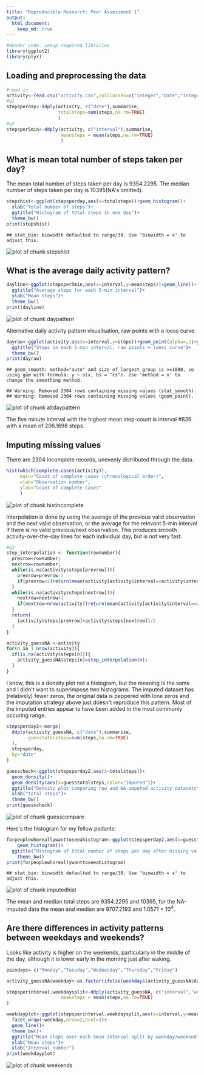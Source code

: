 ```yaml
---
title: "Reproducible Research: Peer Assessment 1"
output: 
  html_document:
    keep_md: true
---
```



```r
#Header code, setup required libraries
library(ggplot2)
library(plyr)
```

## Loading and preprocessing the data

```r
#read in
activity<-read.csv("activity.csv",colClasses=c("integer","Date","integer"))
#q1
stepsperday<-ddply(activity, c("date"),summarise,
                   totalsteps=sum(steps,na.rm=TRUE)
                   )
#q2
stepsper5min<-ddply(activity, c("interval"),summarise,
                    meansteps = mean(steps,na.rm=TRUE)
                    )
```

## What is mean total number of steps taken per day?

The mean total number of steps taken per day is 9354.2295.  The median number of steps taken per day is 10395(NA's omitted).


```r
stepshist<-ggplot(stepsperday,aes(x=totalsteps))+geom_histogram()+
  xlab("Total number of steps")+
  ggtitle("Histogram of total steps in one day")+
  theme_bw()
print(stepshist)
```

```
## stat_bin: binwidth defaulted to range/30. Use 'binwidth = x' to adjust this.
```

![plot of chunk stepshist](figure/stepshist.png) 

## What is the average daily activity pattern?

```r
dayline<-ggplot(stepsper5min,aes(x=interval,y=meansteps))+geom_line()+
  ggtitle("Average steps for each 5-min interval")+
  ylab("Mean steps")+
  theme_bw()
print(dayline)
```

![plot of chunk daypattern](figure/daypattern.png) 

Alternative daily activity pattern visualisation, raw points with a loess curve


```r
dayraw<-ggplot(activity,aes(x=interval,y=steps))+geom_point(alpha=.1)+geom_smooth()+
  ggtitle("Steps in each 5-min interval, raw points + loess curve")+
  theme_bw()
print(dayraw)
```

```
## geom_smooth: method="auto" and size of largest group is >=1000, so using gam with formula: y ~ s(x, bs = "cs"). Use 'method = x' to change the smoothing method.
```

```
## Warning: Removed 2304 rows containing missing values (stat_smooth).
## Warning: Removed 2304 rows containing missing values (geom_point).
```

![plot of chunk altdaypattern](figure/altdaypattern.png) 

The five minute interval with the highest mean step-count is interval #835 with a mean of 206.1698 steps.  

## Imputing missing values

There are 2304 incomplete records, unevenly distributed through the data.


```r
hist(which(complete.cases(activity)),
     main="Count of complete cases (chronological order)",
     xlab="Observation number",
     ylab="Count of complete cases"
     )
```

![plot of chunk histincomplete](figure/histincomplete.png) 
 
Interpolation is done by using the average of the previous valid observation and the next valid observation, or the average for the relevant 5-min interval if there is no valid previous/next observation. This produces smooth activity-over-the-day lines for each individual day, but is not very fast.
 

```r
#q3
step_interpolation <- function(rownumber){
  prevrow=rownumber;
  nextrow=rownumber;
  while(is.na(activity$steps[prevrow])){
    prevrow=prevrow-1
    if(prevrow<1)return(mean(activity[activity$interval==activity$interval[rownumber],"steps"],na.rm=TRUE))
  }
  while(is.na(activity$steps[nextrow])){
    nextrow=nextrow+1
    if(nextrow>nrow(activity))return(mean(activity[activity$interval==activity$interval[rownumber],"steps"],na.rm=TRUE))
  }
  return(
    (activity$steps[prevrow]+activity$steps[nextrow])/2
  )
}

activity_guessNA <-activity
for(n in 1:nrow(activity)){
  if(is.na(activity$steps[n])){
    activity_guessNA$steps[n]=step_interpolation(n);
  }
}
```

I know, this is a density plot not a histogram, but the meaning is the same and I didn't want to superimpose two histograms. The imputed dataset has (relatively) fewer zeros, the original data is peppered with lone zeros and the imputation strategy above just doesn't reproduce this pattern. Most of the imputed entries appear to have been added in the most commonly occuring range.


```r
stepsperday2<-merge(
  ddply(activity_guessNA, c("date"),summarise,
        guesstotalsteps=sum(steps,na.rm=TRUE)
  ),
  stepsperday,
  by="date"
)

guesscheck<-ggplot(stepsperday2,aes(x=totalsteps))+
  geom_density()+
  geom_density(aes(x=guesstotalsteps,color="Imputed"))+
  ggtitle("Density plot comparing raw and NA-imputed activity datasets")+
  xlab("total steps")+
  theme_bw()
print(guesscheck)
```

![plot of chunk guesscompare](figure/guesscompare.png) 

Here's the histogram for my fellow pedants:

```r
forpeoplewhoreallywanttoseeahistogram<-ggplot(stepsperday2,aes(x=guesstotalsteps))+
    geom_histogram()+
  ggtitle("Histogram of total number of steps per day after missing values imputed")+
    theme_bw()
print(forpeoplewhoreallywanttoseeahistogram)
```

```
## stat_bin: binwidth defaulted to range/30. Use 'binwidth = x' to adjust this.
```

![plot of chunk imputedhist](figure/imputedhist.png) 

The mean and median total steps are 9354.2295 and 10395, for the NA-imputed data the mean and median are  9707.2193 and 1.0571 &times; 10<sup>4</sup>. 

## Are there differences in activity patterns between weekdays and weekends?

Looks like activity is higher on the weekends, particularly in the middle of the day, although it is lower early in the morning just after waking.


```r
paindays= c("Monday","Tuesday","Wednesday","Thursday","Friday")

activity_guessNA$weekday<-as.factor(ifelse(weekdays(activity_guessNA$date)%in%paindays,"weekday","weekend"))

stepsperinterval.weekdaysplit<-ddply(activity_guessNA, c("interval","weekday"),summarise,
                    meansteps = mean(steps,na.rm=TRUE)
)

weekdayplot<-ggplot(stepsperinterval.weekdaysplit,aes(x=interval,y=meansteps))+
  facet_wrap(~weekday,nrow=2,ncol=1)+
  geom_line()+
  theme_bw()+
  ggtitle("Mean steps over each 5min interval split by weekday/weekend")+
  ylab("Mean steps")+
  xlab("Interval number")
print(weekdayplot)
```

![plot of chunk weekends](figure/weekends.png) 
